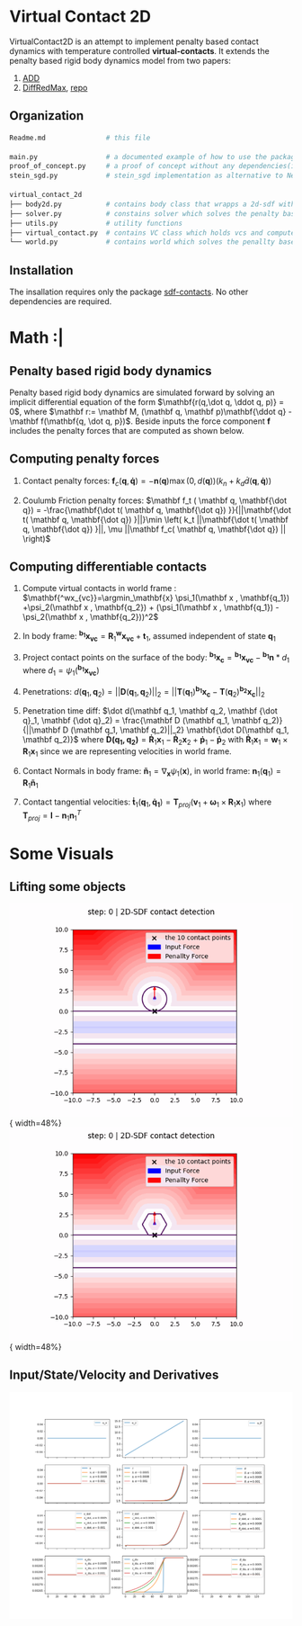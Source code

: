 # Virtual Contact 2D
VirtualContact2D is an attempt to implement penalty based contact dynamics with temperature controlled **virtual-contacts**.
It extends the penalty based rigid body dynamics model from two papers:
1. [ADD](https://dl.acm.org/doi/10.1145/3414685.3417766)
2. [DiffRedMax](http://www.roboticsproceedings.org/rss17/p008.pdf), [repo](https://github.com/eanswer/DiffHand)

## Organization
```bash
Readme.md               # this file

main.py                 # a documented example of how to use the package
proof_of_concept.py     # a proof of concept without any dependencies(initial script form where the package was developed)
stein_sgd.py            # stein_sgd implementation as alternative to Newton solver (supposed to deal with virtual contact collapse )

virtual_contact_2d
├── body2d.py           # contains body class that wrapps a 2d-sdf with a rotation/translatins
├── solver.py           # constains solver which solves the penalty based contact problem
├── utils.py            # utility functions
├── virtual_contact.py  # contains VC class which holds vcs and computes penalty forces
└── world.py            # contains world which solves the penallty based contact problem
```

## Installation
The insallation requires only the package [sdf-contacts](https://gitlab.localnet/embodied-vision/mikel-zhobro/planning-with-differentiable-physics/sdf_contacts). No other dependencies are required.

# Math :|

## Penalty based rigid body dynamics
Penalty based rigid body dynamics are simulated forward by solving an implicit differential equation of the form $\mathbf{r(q,\dot q, \ddot q, p)} = 0$, where $\mathbf r:= \mathbf M, (\mathbf q, \mathbf p)\mathbf{\ddot q} - \mathbf f(\mathbf{q, \dot q, p})$. Beside inputs the force component $\mathbf f$ includes the penalty forces that are computed as shown below.

## Computing penalty forces
1. Contact penalty forces:  $\mathbf f_c ( \mathbf q, \mathbf{\dot q}) = -\mathbf n(\mathbf q) \max \left(0, d(\mathbf q)\right) \left(k_n + k_d \dot d(\mathbf q, \mathbf{\dot q})\right)$

2. Coulumb Friction penalty forces: $\mathbf f_t ( \mathbf q, \mathbf{\dot q}) = -\frac{\mathbf{\dot t( \mathbf q, \mathbf{\dot q}) }}{||\mathbf{\dot t( \mathbf q, \mathbf{\dot q}) }||}\min \left( k_t ||\mathbf{\dot t( \mathbf q, \mathbf{\dot q}) }||, \mu ||\mathbf f_c( \mathbf q, \mathbf{\dot q}) || \right)$

## Computing differentiable contacts
1. Compute virtual contacts in world frame :  $\mathbf{^wx_{vc}}=\argmin_\mathbf{x} \psi_1(\mathbf x , \mathbf{q_1}) +\psi_2(\mathbf x , \mathbf{q_2}) + (\psi_1(\mathbf x , \mathbf{q_1}) - \psi_2(\mathbf x , \mathbf{q_2}))^2$
2. In body frame: $\mathbf{^{b_1}x_{vc}} = \mathbf R_1\mathbf{^wx_{vc}} + \mathbf t_1$, assumed independent of state $\mathbf q_1$
3. Project contact points on the surface of the body:  $\mathbf{^{b_1}x_c} = \mathbf{^{b_1}x_{vc}} - \mathbf{^{b_1}n}*d_1$ where  $d_1 = \psi_1(\mathbf{^{b_1}x_{vc}})$

4.  Penetrations: $d(\mathbf q_1, \mathbf q_2) = ||\mathbf D (\mathbf q_1, \mathbf q_2)||_2 =||\mathbf T(\mathbf q_1)\mathbf{^{b_1}x_c} - \mathbf T(\mathbf q_2)\mathbf{^{b_2}x_c} ||_2$

5. Penetration time diff:  $\dot d(\mathbf q_1, \mathbf q_2, \mathbf {\dot q}_1,  \mathbf {\dot q}_2) =  \frac{\mathbf D (\mathbf q_1, \mathbf q_2)}{||\mathbf D (\mathbf q_1, \mathbf q_2)||_2}    \mathbf{\dot D(\mathbf q_1, \mathbf q_2)}$
where $\mathbf{\dot D(\mathbf q_1, \mathbf q_2)} = \mathbf {\dot R}_1 \mathbf x_1 - \mathbf {\dot R}_2 \mathbf x_2 + \mathbf {\dot p}_1 - \mathbf {\dot p}_2$
with $\mathbf {\dot R}_1 \mathbf x_1 =  \mathbf w_1 \times \mathbf {R}_1 \mathbf x_1$ since we are representing velocities in world frame.

6. Contact Normals in body frame: $\mathbf {\tilde n}_1 = \nabla_{\mathbf x } \psi_1(\mathbf x)$, in world frame: $\mathbf n_1(\mathbf q_1) = \mathbf R_1 \mathbf {\tilde n}_1$

7. Contact tangential velocities:
$\mathbf {\dot t}_1(\mathbf q_1, \mathbf{\dot q_1}) = \mathbf T_{proj} (\mathbf v_1 + \mathbf \omega_1 \times \mathbf R_1 \mathbf x_1)$ where $\mathbf T_{proj} = \mathbf I - \mathbf n_1 \mathbf n_1^T$

# Some Visuals

## Lifting some objects
![](media/lift_circle/lift_no_friction_output_normal.gif){ width=48%} ![](media/lift_hex_/lift_no_friction_output_normal.gif){ width=48%}

## Input/State/Velocity and Derivatives
![](media/lift_circle/lift_no_friction_results2d.png)
